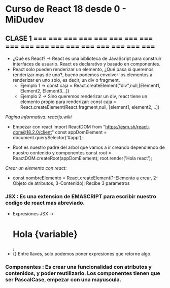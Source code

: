 # Curso de React 18 desde 0 - MiDudev

## CLASE 1 === === === === === === === === === === === === === === === === === ===
   - ¿Qué es React? -> React es una biblioteca de JavaScript para construir interfaces de usuario. React es declarativo y basado en componentes.
   - React solo pueden renderizar un elemento, ¿Qué pasa si queremos renderizar mas de uno?, bueno podemos envolver los elementos a renderizar en uno solo, es decir, un div o fragment. 
      * Ejemplo 1 -> const caja = React.createElement("div",null,[Element1, Element2, Element3...])
      * Ejemplo 2 -> Sino queremos renderizar un div, react tiene un elemento propio para renderizar: const caja = React.createElement(React.fragment,null, [element1, element2, ..])

   *Página informativa: reactjs.wiki*
   - Empezar con react 
   import ReactDOM from "https://esm.sh/react-dom@18.2.0/client"
   const appDomElement = document.querySelector('#app');

   - Root es nuestro padre del arbol que vamos a ir creando dependiendo de nuestro contenido y componentes
   const root = ReactDOM.createRoot(appDomElement);
   root.render('Hola react');

   *Crear un elemento con react:*
   - const nombreElemento = React.createElement(1-Elemento a crear, 2-Objeto de atributos, 3-Contenido); Recibe 3 parametros

   ### JSX : Es una extension de EMASCRIPT para escribir nuestro codigo de react mas abreviado.
   - Expresiones JSX -> <h1>Hola {variable}</h1>;
   - {} Entre llaves, solo podemos poner expresiones que retorne algo.
     

   ### Componentes : Es crear una funcionalidad con atributos y contenidos, y poder reutilizarlo. Los componentes tienen que ser PascalCase, empezar con una mayuscula.
